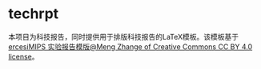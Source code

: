 # techrpt

本项目为科技报告，同时提供用于排版科技报告的LaTeX模板。该模板基于[ercesiMIPS 实验报告模版@Meng Zhange of Creative Commons CC BY 4.0 license](https://www.overleaf.com/latex/templates/ercesimips-shi-yan-bao-gao-mo-ban/tgvfkpdbxvpw)。

